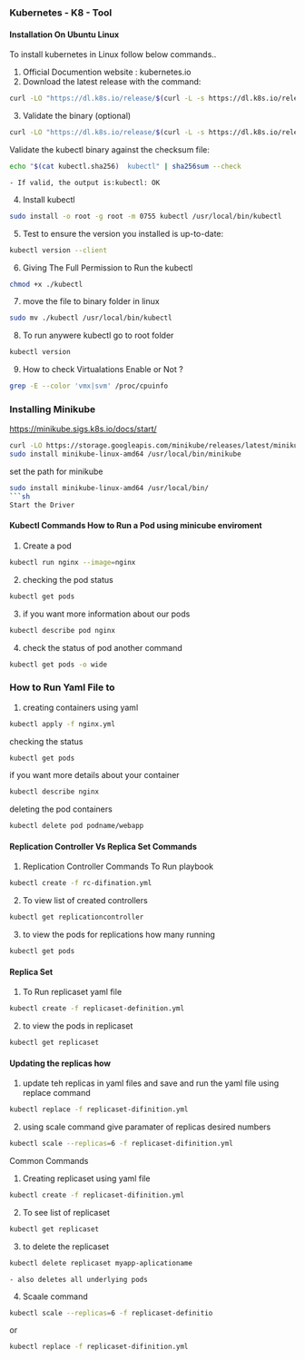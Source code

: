 ### Kubernetes - K8 - Tool

#### Installation On Ubuntu Linux
To install kubernetes in Linux follow below commands..
1. Official Documention website : kubernetes.io
2. Download the latest release with the command:
```sh
curl -LO "https://dl.k8s.io/release/$(curl -L -s https://dl.k8s.io/release/stable.txt)/bin/linux/amd64/kubectl"
```
3. Validate the binary (optional)
```sh
curl -LO "https://dl.k8s.io/release/$(curl -L -s https://dl.k8s.io/release/stable.txt)/bin/linux/amd64/kubectl.sha256"
```
Validate the kubectl binary against the checksum file:
```sh
echo "$(cat kubectl.sha256)  kubectl" | sha256sum --check
```
    - If valid, the output is:kubectl: OK
4. Install kubectl
```sh
sudo install -o root -g root -m 0755 kubectl /usr/local/bin/kubectl
```
5. Test to ensure the version you installed is up-to-date:
```sh
kubectl version --client
```
6. Giving The Full Permission to Run the kubectl
```sh
chmod +x ./kubectl
```
7. move the file to binary folder in linux
```sh
sudo mv ./kubectl /usr/local/bin/kubectl
```
8. To run anywere kubectl go to root folder 
```sh
kubectl version
```
9. How to check Virtualations Enable or Not ?
```sh
grep -E --color 'vmx|svm' /proc/cpuinfo
```
### Installing Minikube
https://minikube.sigs.k8s.io/docs/start/
```sh
curl -LO https://storage.googleapis.com/minikube/releases/latest/minikube-linux-amd64
sudo install minikube-linux-amd64 /usr/local/bin/minikube
```
set the path for minikube
```sh
sudo install minikube-linux-amd64 /usr/local/bin/
```sh
Start the Driver
```
#### Kubectl Commands How to Run a Pod using minicube enviroment
1. Create a pod 
```sh
kubectl run nginx --image=nginx
```
2. checking the pod status 
```sh
kubectl get pods
```
3. if you want more information about our pods
```sh
kubectl describe pod nginx
```
4. check the status of pod another command
```sh
kubectl get pods -o wide
```

### How to Run Yaml File to 
1. creating containers using yaml
```sh
kubectl apply -f nginx.yml
```
checking the status
```sh
kubectl get pods
```
if you want more details about your container
```sh
kubectl describe nginx
```
deleting the pod containers
```sh
kubectl delete pod podname/webapp
```

#### Replication Controller Vs Replica Set Commands
1. Replication Controller Commands
To Run playbook
```sh
kubectl create -f rc-difination.yml
```
2. To view list of created controllers 
```sh
kubectl get replicationcontroller
```
3. to view the pods for replications how many running
```sh
kubectl get pods
```

#### Replica Set
1. To Run replicaset yaml file
```sh
kubectl create -f replicaset-definition.yml
```
2. to view the pods in replicaset 
```sh
kubectl get replicaset
```


#### Updating the replicas how 
1. update teh replicas in yaml files and save and run the yaml file using replace command
```sh
kubectl replace -f replicaset-difinition.yml
```
2. using scale command give paramater of replicas desired numbers
```sh
kubectl scale --replicas=6 -f replicaset-difinition.yml
```
Common Commands
1. Creating replicaset using yaml file
```sh
kubectl create -f replicaset-difinition.yml
```
2. To see list of replicaset 
```sh
kubectl get replicaset
```
3. to delete the replicaset
```sh
kubectl delete replicaset myapp-aplicationame
```
    - also deletes all underlying pods
4. Scaale command
```sh
kubectl scale --replicas=6 -f replicaset-definitio
```
or
```sh
kubectl replace -f replicaset-difinition.yml
```



